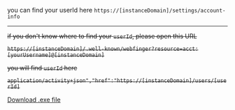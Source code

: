 you can find your userId here
`https://[instanceDomain]/settings/account-info`

----

~~if you don't know where to find your `userId`, please open this URL~~

~~`https://[instanceDomain]/.well-known/webfinger?resource=acct:[yourUsername]@[instanceDomain]`~~

~~you will find `userId` here~~

~~`application/activity+json","href":"https://[instanceDomain]/users/[userId]`~~


[Download .exe file](https://github.com/Hana-ame/missakujo/releases/tag/v0.0.0)
